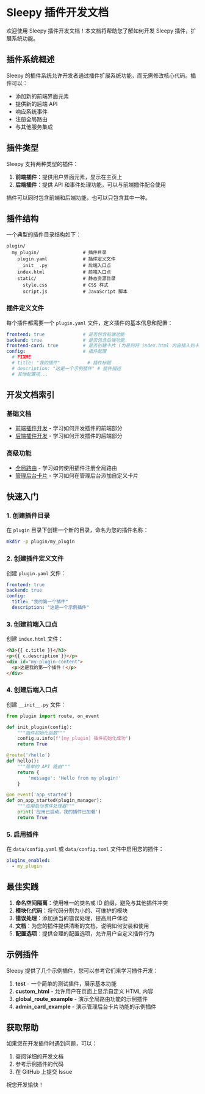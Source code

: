 # Sleepy 插件开发文档

欢迎使用 Sleepy 插件开发文档！本文档将帮助您了解如何开发 Sleepy 插件，扩展系统功能。

## 插件系统概述

Sleepy 的插件系统允许开发者通过插件扩展系统功能，而无需修改核心代码。插件可以：

- 添加新的前端界面元素
- 提供新的后端 API
- 响应系统事件
- 注册全局路由
- 与其他服务集成

## 插件类型

Sleepy 支持两种类型的插件：

1. **前端插件**：提供用户界面元素，显示在主页上
2. **后端插件**：提供 API 和事件处理功能，可以与前端插件配合使用

插件可以同时包含前端和后端功能，也可以只包含其中一种。

## 插件结构

一个典型的插件目录结构如下：

```text
plugin/
  my_plugin/                # 插件目录
    plugin.yaml             # 插件定义文件
    __init__.py             # 后端入口点
    index.html              # 前端入口点
    static/                 # 静态资源目录
      style.css             # CSS 样式
      script.js             # JavaScript 脚本
```

### 插件定义文件

每个插件都需要一个 `plugin.yaml` 文件，定义插件的基本信息和配置：

```yaml
frontend: true              # 是否包含前端功能
backend: true               # 是否包含后端功能
frontend-card: true         # 是否创建卡片 (为是则将 index.html 内容插入到卡片中，为否则插入到网页底部)
config:                     # 插件配置
  # FIXME
  # title: "我的插件"          # 插件标题
  # description: "这是一个示例插件" # 插件描述
  # 其他配置项...
```

## 开发文档索引

### 基础文档

- [前端插件开发](frontend.md) - 学习如何开发插件的前端部分
- [后端插件开发](backend.md) - 学习如何开发插件的后端部分

### 高级功能

- [全局路由](global-routes.md) - 学习如何使用插件注册全局路由
- [管理后台卡片](admin-cards.md) - 学习如何在管理后台添加自定义卡片

## 快速入门

### 1. 创建插件目录

在 `plugin` 目录下创建一个新的目录，命名为您的插件名称：

```bash
mkdir -p plugin/my_plugin
```

### 2. 创建插件定义文件

创建 `plugin.yaml` 文件：

```yaml
frontend: true
backend: true
config:
  title: "我的第一个插件"
  description: "这是一个示例插件"
```

### 3. 创建前端入口点

创建 `index.html` 文件：

```html
<h3>{{ c.title }}</h3>
<p>{{ c.description }}</p>
<div id="my-plugin-content">
  <p>这是我的第一个插件！</p>
</div>
```

### 4. 创建后端入口点

创建 `__init__.py` 文件：

```python
from plugin import route, on_event

def init_plugin(config):
    """插件初始化函数"""
    config.u.info(f'[my_plugin] 插件初始化成功')
    return True

@route('/hello')
def hello():
    """简单的 API 路由"""
    return {
        'message': 'Hello from my plugin!'
    }

@on_event('app_started')
def on_app_started(plugin_manager):
    """应用启动事件处理器"""
    print('应用已启动，我的插件已加载')
    return True
```

### 5. 启用插件

在 `data/config.yaml` 或 `data/config.toml` 文件中启用您的插件：

```yaml
plugins_enabled:
  - my_plugin
```

## 最佳实践

1. **命名空间隔离**：使用唯一的类名或 ID 前缀，避免与其他插件冲突
2. **模块化代码**：将代码分割为小的、可维护的模块
3. **错误处理**：添加适当的错误处理，提高用户体验
4. **文档**：为您的插件提供清晰的文档，说明如何安装和使用
5. **配置选项**：提供合理的配置选项，允许用户自定义插件行为

## 示例插件

Sleepy 提供了几个示例插件，您可以参考它们来学习插件开发：

1. **test** - 一个简单的测试插件，展示基本功能
2. **custom_html** - 允许用户在页面上显示自定义 HTML 内容
3. **global_route_example** - 演示全局路由功能的示例插件
4. **admin_card_example** - 演示管理后台卡片功能的示例插件

## 获取帮助

如果您在开发插件时遇到问题，可以：

1. 查阅详细的开发文档
2. 参考示例插件的代码
3. 在 GitHub 上提交 Issue

祝您开发愉快！
